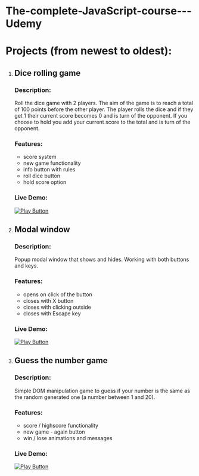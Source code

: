 # The-complete-JavaScript-course---Udemy

# Projects (from newest to oldest):

1.  ##   Dice rolling game

    ### Description: 
    Roll the dice game with 2 players. The aim of the game is to reach a total of 100 points before the other player. The player rolls the dice and if they get 1 their current score becomes 0 and is turn of the opponent. If you choose to hold you add your current score to the total and is  turn of the opponent.
    
    ### Features:
       - score system
       - new game functionality
       - info button with rules
       - roll dice button
       - hold score option
    
    ### Live Demo: 
    
    <a href="https://roll-the-dice-game-k.netlify.app" target="_blank"><img alt="Play Button" src="https://user-images.githubusercontent.com/114406139/211439129-37c7a037-dde4-49d6-bf62-4ffc4f315fa9.PNG" /></a>
    
3.  ##   Modal window

    ### Description: 
    Popup modal window that shows and hides. Working with both buttons and keys.
    
    ### Features: 
       - opens on click of the button
       - closes with X button
       - closes with clicking outside 
       - closes with Escape key
    
    ### Live Demo:
    
    [<img alt="Play Button" src="https://user-images.githubusercontent.com/114406139/211439129-37c7a037-dde4-49d6-bf62-4ffc4f315fa9.PNG" />](  https://koleto-modal-window.netlify.app/)

     
3.  ##   Guess the number game 

    ### Description: 
     Simple DOM manipulation game to guess if your number is the same as the random generated one (a number between 1 and 20).
    
    ### Features: 
       - score / highscore functionality
       - new game - again button
       - win / lose animations and messages
    
    ### Live Demo:
    
    [<img alt="Play Button" src="https://user-images.githubusercontent.com/114406139/211439129-37c7a037-dde4-49d6-bf62-4ffc4f315fa9.PNG" />](https://koleto-guess-the-number-game.netlify.app)


   
   
